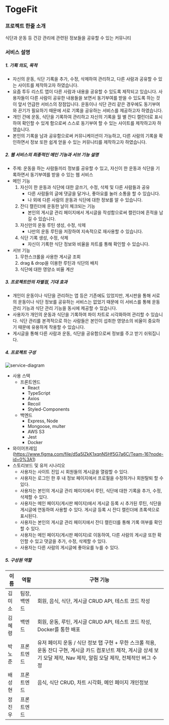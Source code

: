 # **TogeFit**

### **프로젝트 한줄 소개**

식단과 운동 등 건강 관리에 관련된 정보들을 공유할 수 있는 커뮤니티

### **서비스 설명**

##### 1. 기획 의도, 목적

- 자신의 운동, 식단 기록을 추가, 수정, 삭제하여 관리하고, 다른 사람과 공유할 수 있는 사이트를 제작하고자 하였습니다.
- 요즘 투두 리스트 앱이 다른 사람과 내용을 공유할 수 있도록 제작되고 있습니다. 사용자들이 다른 사람이 공유한 내용들을 보면서 동기부여를 받을 수 있도록 하는 것이 앞서 언급한 서비스의 장점입니다. 운동이나 식단 관리 같은 경우에도 동기부여와 끈기가 필요하기 때문에 서로 기록을 공유하는 서비스를 제공하고자 하였습니다.
- 개인 간에 운동, 식단을 기록하여 관리하고 자신의 기록을 월 별 잔디 캘린더로 표시하여 확인할 수 있게 함으로써 스스로 동기부여 할 수 있는 사이트를 제작하고자 하였습니다.
- 본인의 기록을 남과 공유함으로써 커뮤니케이션이 가능하고, 다른 사람의 기록을 확인하면서 정보 또한 쉽게 얻을 수 있는 커뮤니티를 제작하고자 하였습니다.

##### 2. 웹 서비스의 최종적인 메인 기능과 서브 기능 설명

- 주제: 운동을 하는 사람들끼리 정보를 공유할 수 있고, 자신이 한 운동과 식단을 기록하면서 동기부여를 받을 수 있는 웹 서비스
- 메인 기능
  1. 자신이 한 운동과 식단에 대한 글쓰기, 수정, 삭제 및 다른 사람들과 공유
     - 다른 사람들의 글에 댓글을 달거나, 좋아요를 눌러 소통을 할 수 있습니다.
     - 나 외에 다른 사람의 운동과 식단에 대한 정보를 알 수 있습니다.
  2. 잔디 캘린더에 운동한 날이 체크되는 기능
     - 본인의 게시글 관리 페이지에서 게시글을 작성함으로써 캘린더에 흔적을 남길 수 있습니다.
  3. 자신만의 운동 루틴 생성, 수정, 삭제
     - 나만의 운동 루틴을 저장하여 지속적으로 재사용할 수 있습니다.
  4. 식단 기록 생성, 수정, 삭제
     - 자신이 기록한 식단 정보와 비율을 차트를 통해 확인할 수 있습니다.
- 서브 기능
  1. 무한스크롤을 사용한 게시글 조회
  2. drag & drop을 이용한 루틴과 식단의 배치
  3. 식단에 대한 영양소 비율 계산

##### 3. 프로젝트만의 차별점, 기대 효과

- 개인이 운동이나 식단을 관리하는 앱 등은 기존에도 있었지만, 게시판을 통해 서로의 운동이나 식단 정보를 공유하는 서비스는 없었기 때문에 이 서비스를 통해 운동 관리 기능과 식단 관리 기능을 동시에 제공할 수 있습니다.
- 사용자가 개인의 운동과 식단을 기록하여 파이 차트로 시각화하여 관리할 수 있습니다. 식단 관리를 본격적으로 하는 사람들은 본인이 섭취한 영양소의 비율이 중요하기 때문에 유용하게 작용할 수 있습니다.
- 게시글을 통해 다른 사람과 운동, 식단을 공유함으로써 정보를 주고 받기 쉬워집니다.

##### 4. 프로젝트 구성

![service-diagram](https://team-16-s3.s3.ap-northeast-2.amazonaws.com/service-diagram.jpg)

- 사용 스택
  - 프론트엔드
    - React
    - TypeScript
    - Axios
    - Recoil
    - Styled-Components
  - 백엔드
    - Express, Node
    - Mongoose, multer
    - AWS S3
    - Jest
    - Docker
- 와이어프레임 (https://www.figma.com/file/d5a5IZkK1xqnN5Hf5G7a6C/Team-16?node-id=0%3A1)
- 스토리보드 및 유저 시나리오
  - 사용자는 사이트 진입 시 회원들의 게시글을 열람할 수 있다.
  - 사용자는 로그인 한 후 내 정보 페이지에서 프로필을 수정하거나 회원탈퇴 할 수 있다.
  - 사용자는 본인의 게시글 관리 페이지에서 루틴, 식단에 대한 기록을 추가, 수정, 삭제할 수 있다.
  - 사용자는 메인 페이지(게시판 페이지)에서 게시글 등록 시 추가된 루틴, 식단을 게시글에 연동하여 사용할 수 있다. 게시글 등록 시 잔디 캘린더에 초록색으로 표시된다.
  - 사용자는 본인의 게시글 관리 페이지에서 잔디 캘린더를 통해 기록 여부를 확인할 수 있다.
  - 사용자는 메인 페이지(게시판 페이지)로 이동하여, 다른 사람의 게시글 또한 확인할 수 있고 댓글을 추가, 수정, 삭제할 수 있다.
  - 사용자는 다른 사람의 게시글에 좋아요를 누를 수 있다.

##### 5. 구성원 역할

| 이름   | 역할         | 구현 기능                                                               |
| ------ | ------------ | ----------------------------------------------------------------------- |
| 김미소 | 팀장, 백엔드 | 회원, 음식, 식단, 게시글 CRUD API, 테스트 코드 작성                     |
| 김혜령 | 백엔드       | 회원, 운동, 루틴, 게시글 CRUD API, 테스트 코드 작성, Docker를 통한 배포 |
| 박노준 | 프론트엔드   | 유저 페이지 운동 / 식단 정보 탭 구현 + 무한 스크롤 적용, 운동 잔디 구현, 게시글 카드 컴포넌트 제작, 게시글 상세 보기 모달 제작, Nav 제작, 알림 모달 제작, 전체적인 버그 수정 |
| 배성현 | 프론트엔드   | 음식, 식단 CRUD, 차트 시각화, 메인 페이지 개인정보                      |
| 정진우 | 프론트엔드   |                                                                         |
